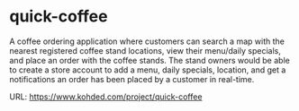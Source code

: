 # quick-coffee

A coffee ordering application where customers can search a map with the nearest registered coffee stand locations, view their menu/daily specials, and place an order with the coffee stands. The stand owners would be able to create a store account to add a menu, daily specials, location, and get a notifications an order has been placed by a customer in real-time.

URL: https://www.kohded.com/project/quick-coffee
